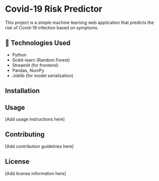 # Covid-19 Risk Predictor

This project is a simple machine learning web application that predicts the risk of Covid-19 infection based on symptoms.

## 🔧 Technologies Used
- Python
- Scikit-learn (Random Forest)
- Streamlit (for frontend)
- Pandas, NumPy
- Joblib (for model serialization)

## Installation

## Usage

[Add usage instructions here]

## Contributing

[Add contribution guidelines here]

## License

[Add license information here]
